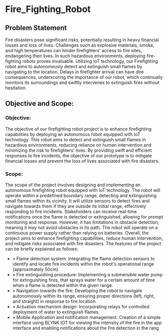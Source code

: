 # Fire_Fighting_Robot
## Problem Statement
Fire disasters pose significant risks, potentially resulting in heavy financial losses and 
loss of lives. Challenges such as explosive materials, smoke, and high temperatures can hinder 
firefighters' access to fire sites, endangering their lives. In such hazardous environments, 
deploying fire-fighting robots proves invaluable. Utilizing IoT technology, our Firefighting robot 
aims to autonomously detect and extinguish small flames by navigating to the location. Delays in 
firefighter arrival can have dire consequences, underscoring the importance of our robot, which 
continually monitors its surroundings and swiftly intervenes to extinguish fires without 
hesitation.

## Objective and Scope:
### Objective:
The objective of our firefighting robot project is to enhance firefighting capabilities by 
deploying an autonomous robot equipped with IoT technology. This robot aims to detect and 
extinguish small flames in hazardous environments, reducing reliance on human intervention and 
minimizing the risk to firefighters' lives. By providing swift and efficient responses to fire 
incidents, the objective of our prototype is to mitigate financial losses and prevent the loss of 
lives associated with fire disasters.
### Scope:
The scope of the project involves designing and implementing an autonomous 
firefighting robot equipped with IoT technology. The robot will operate within a predefined 
boundary range, detecting and extinguishing small flames within its vicinity. It will utilize 
sensors to detect fires and navigate towards them if they are outside its initial range, effectively 
responding to fire incidents. Stakeholders can receive real-time notifications once the flame is 
detected or extinguished, allowing for prompt monitoring and response. However, it has 
limitations in obstacle detection, meaning it may not avoid obstacles in its path. The robot will 
operate on a continuous power supply rather than relying on batteries. Overall, the project aims 
to enhance firefighting capabilities, reduce human intervention, and mitigate risks associated 
with fire disasters. The features of the project can be briefly explained as follows:
- • Flame detection system: Integrating the flame detection sensors to identify and locate 
fire incidents within the robot's operational range (approximately 50cm).
- • Fire extinguishing procedure: Implementing a submersible water pump for 
extinguishing fires, that sprays water for a certain amount of time when a flame is 
detected within the given range.
- • Navigation towards the fire: Developing the robot to navigate autonomously within its 
range, ensuring proper directions (left, right, and straight) in response to fire location.
- • Actuation mechanism design: Incorporating relays for controlled deployment of water 
to extinguish flames.
- • Mobile Application and notification management: Creation of a simple interface using 
BLYNK IOT for viewing the intensity of the fire in the app interface and enabling 
notifications about the fire detection in the rang
